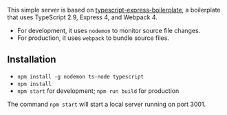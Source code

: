 This simple server is based on [typescript-express-boilerplate](https://github.com/texzhichen/typescript-express-boilerplate), a boilerplate that uses TypeScript 2.9, Express 4, and Webpack 4.

- For development, it uses `nodemon` to monitor source file changes.
- For production, it uses `webpack` to bundle source files.

## Installation

- `npm install -g nodemon ts-node typescript`
- `npm install`
- `npm start` for development; `npm run build` for production

The command `npm start` will start a local server running on port 3001.